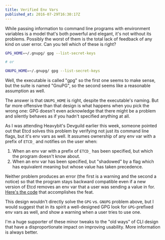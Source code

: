 ```yaml
---
title: Verified Env Vars
published_at: 2016-07-29T16:30:17Z
---
```


While passing information to command line programs with environment variables
is a model that's both powerful and elegant, it's not without its problems.
Possibly the worst of them is the total lack of feedback of any kind on user
error. Can you tell which of these is right?

``` sh
GPG_HOME=~/.gnupg/ gpg --list-secret-keys

# or

GNUPG_HOME=~/.gnupg/ gpg --list-secret-keys
```

Well, the executable is called "gpg" so the first one seems to make sense, but
the suite is named "GnuPG", so the second seems like a reasonable assumption as
well.

The answer is that `GNUPG_HOME` is right, despite the executable's naming. But
far more offensive than that design is what happens when you pick the wrong
one: GPG doesn't even acknowledge that there might be a problem and silently
behaves as if you hadn't specified anything at all.

As I was attending Heavybit's Devguild earlier this week, someone pointed out
that Etcd solves this problem by verifying not just its command line flags, but
it's env vars as well. It assumes ownership of any env var with a prefix of
`ETCD_` and notifies on the user when:

1. When an env var with a prefix of `ETCD_` has been specified, but which the
   program doesn't know about.
2. When an env var has been specified, but "shadowed" by a flag which has
   equivalent meaning but whose value has taken precedence.

Neither problem produces an error (the first is a warning and the second a
notice) so that the program stays backward compatible even if a new version of
Etcd removes an env var that a user was sending a value in for. [Here's the
code][code] that accomplishes the feat.

This design wouldn't directly solve the `GPG` vs. `GNUPG` problem above, but I
would suggest that in its spirit a well-designed GPG look for `GPG`-prefixed
env vars as well, and show a warning when a user tries to use one.

I'm a huge supporter of these minor tweaks to the "old ways" of CLI design that
have a disproportionate impact on improving usability. More information is
always better.

[code]: https://github.com/coreos/etcd/blob/e2088b8073aa4f80a9d88b134ec71b749839db5b/pkg/flags/flag.go#L110,L127
